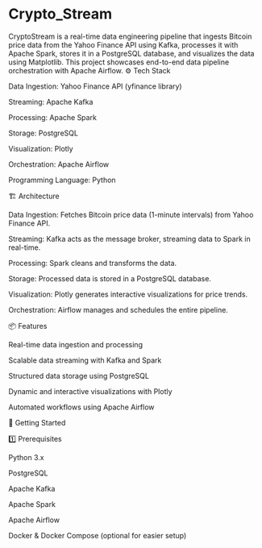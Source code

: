 # Crypto_Stream
CryptoStream is a real-time data engineering pipeline that ingests Bitcoin price data from the Yahoo Finance API using Kafka, processes it with Apache Spark, stores it in a PostgreSQL database, and visualizes the data using Matplotlib. This project showcases end-to-end data pipeline orchestration with Apache Airflow.
⚙️ Tech Stack

Data Ingestion: Yahoo Finance API (yfinance library)

Streaming: Apache Kafka

Processing: Apache Spark

Storage: PostgreSQL

Visualization: Plotly

Orchestration: Apache Airflow

Programming Language: Python

🏗️ Architecture

Data Ingestion: Fetches Bitcoin price data (1-minute intervals) from Yahoo Finance API.

Streaming: Kafka acts as the message broker, streaming data to Spark in real-time.

Processing: Spark cleans and transforms the data.

Storage: Processed data is stored in a PostgreSQL database.

Visualization: Plotly generates interactive visualizations for price trends.

Orchestration: Airflow manages and schedules the entire pipeline.

📦 Features

Real-time data ingestion and processing

Scalable data streaming with Kafka and Spark

Structured data storage using PostgreSQL

Dynamic and interactive visualizations with Plotly

Automated workflows using Apache Airflow

🚀 Getting Started

1️⃣ Prerequisites

Python 3.x

PostgreSQL

Apache Kafka

Apache Spark

Apache Airflow

Docker & Docker Compose (optional for easier setup)

